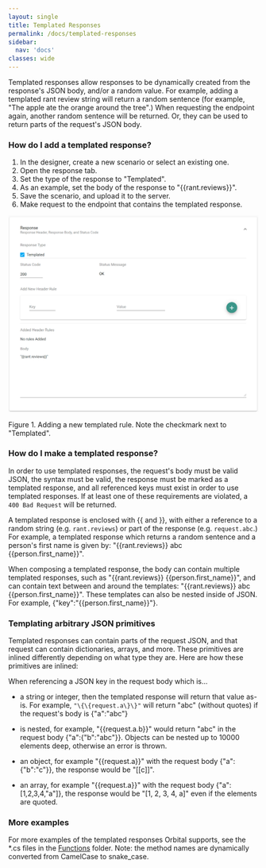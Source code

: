 ```yaml
---
layout: single
title: Templated Responses
permalink: /docs/templated-responses
sidebar:
  nav: 'docs'
classes: wide
---
```


Templated responses allow responses to be dynamically created from the response's JSON body, and/or a random value. For example, adding a templated rant review string will return a random sentence (for example, "The apple ate the orange around the tree".) When requesting the endpoint again, another random sentence will be returned. Or, they can be used to return parts of the request's JSON body.

### How do I add a templated response?

1. In the designer, create a new scenario or select an existing one.
2. Open the response tab.
3. Set the type of the response to "Templated".
4. As an example, set the body of the response to "\{\{rant.reviews\}\}".
5. Save the scenario, and upload it to the server.
6. Make request to the endpoint that contains the templated response.

![Templated Response](../../../assets/images/request-match-rules/add-templated-response.png)

Figure 1. Adding a new templated rule. Note the checkmark next to "Templated".

### How do I make a templated response?

In order to use templated responses, the request's body must be valid JSON, the syntax must be valid, the response must be marked as a templated response, and all referenced keys must exist in order to use templated responses. If at least one of these requirements are violated, a `400 Bad Request` will be returned.

A templated response is enclosed with \{\{ and \}\}, with either a reference to a random string (e.g. `rant.reviews`) or part of the response (e.g. `request.abc`.) For example, a templated response which returns a random sentence and a person's first name is given by: "\{\{rant.reviews\}\} abc \{\{person.first\_name\}\}".

When composing a templated response, the body can contain multiple templated responses, such as "\{\{rant.reviews\}\} \{\{person.first\_name\}\}", and can contain text between and around the templates: "\{\{rant.reviews\}\} abc \{\{person.first\_name\}\}". These templates can also be nested inside of JSON. For example, \{"key":"\{\{person.first\_name\}\}"\}.

### Templating arbitrary JSON primitives

Templated responses can contain parts of the request JSON, and that request can contain dictionaries, arrays, and more. These primitives are inlined differently depending on what type they are. Here are how these primitives are inlined:

When referencing a JSON key in the request body which is...
- a string or integer, then the templated response will return that value as-is. For example, `"\{\{request.a\}\}"` will return "abc" (without quotes) if the request's body is \{"a":"abc"\}

- is nested, for example, "\{\{request.a.b\}\}" would return "abc" in the request body \{"a":\{"b":"abc"\}\}. Objects can be nested up to 10000 elements deep, otherwise an error is thrown.

- an object, for example "\{\{request.a\}\}" with the request body \{"a":\{"b":"c"\}\}, the response would be "[[c]]".

- an array, for example "\{\{request.a\}\}" with the request body \{"a":[1,2,3,4,"a"]\}, the response would be "[1, 2, 3, 4, a]" even if the elements are quoted.

### More examples

For more examples of the templated responses Orbital supports, see the \*.cs files in the [Functions](https://github.com/FociSolutions/Orbital/tree/master/src/Orbital.Mock.Server/Functions) folder. Note: the method names are dynamically converted from CamelCase to snake\_case.